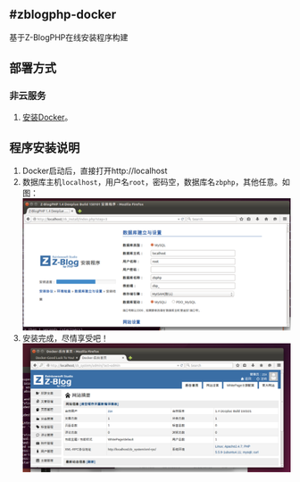 #zblogphp-docker
---
基于Z-BlogPHP在线安装程序构建

## 部署方式

### 非云服务
1. [安装Docker](http://yeasy.gitbooks.io/docker_practice/content/install/index.html)。

## 程序安装说明
1. Docker启动后，直接打开http://localhost
2. 数据库主机``localhost``，用户名``root``，密码空，数据库名``zbphp``，其他任意。如图：
![Install](images/image-install.png)
3. 安装完成，尽情享受吧！
![Finished](images/image-admin.png)
